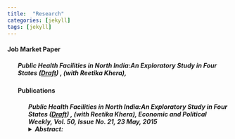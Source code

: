 ```yaml
---
title:  "Research"
categories: [jekyll]
tags: [jekyll]
---
```




<!---
<h3 id="job-market-paper">Job Market Paper</h3>
<ul>
  <h4><b>Title of Paper</b>
(<a href=" target="_blank"><em>Draft</em></a>)(<a href="" target="_blank"><em>Slides</em></a>)</h4>
<details><summary>Abstract:</summary><p><font size="2">Abstract here</details>
</ul>
-->

<h4 id="jmp"><strong>Job Market Paper</strong></h4>
<ul>
  <h5><b>Public Health Facilities in North India:An Exploratory Study in Four States</b> (<a href="/files/epw_paper.pdf" target="_blank"><em>Draft</em></a>) , (with <em>Reetika Khera</em>),  


<h4 id="publications"><strong>Publications</strong></h4>
<ul>
  <h5><b>Public Health Facilities in North India:An Exploratory Study in Four States</b> (<a href="/files/epw_paper.pdf" target="_blank"><em>Draft</em></a>) , (with <em>Reetika Khera</em>),  
<em>Economic and Political Weekly, Vol. 50, Issue No. 21, 23 May, 2015</em>
<details><summary>Abstract:</summary><p><font size="2">Following the introduction of universal access to free medicines
and diagnostics at public health facilities in Rajasthan during 2011–13, we revisited the facilities surveyed by Banerjee et al (2004), and present the changes over the last decade. We find substantial improvement in infrastructure and the patient utilisation rate, but abysmally low utilisation of facilities primarily due to high absenteeism. We also present
findings from fieldwork in Himachal Pradesh, Bihar and Jharkhand to bring out striking contrasts among these four northern states.</font></p></details>


